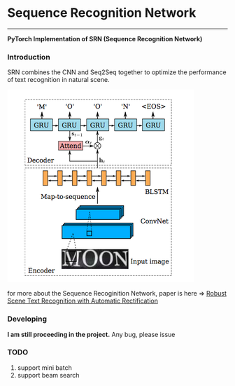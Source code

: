 # Sequence Recognition Network

****

**PyTorch Implementation of SRN (Sequence Recognition Network)**

### Introduction

SRN combines the CNN and Seq2Seq together to optimize the performance of text recognition in natural scene. 

![](images/SRN.png)

for more about the Sequence Recoginition Network, paper is here => [Robust Scene Text Recognition with Automatic Rectification](http://www.cv-foundation.org/openaccess/content_cvpr_2016/papers/Shi_Robust_Scene_Text_CVPR_2016_paper.pdf)


### Developing

**I am still proceeding in the project.** Any bug, please issue


### TODO

1. support mini batch 
2. support beam search